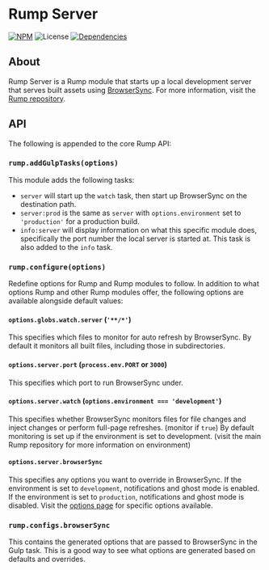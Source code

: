 # Rump Server
[![NPM](http://img.shields.io/npm/v/rump-server.svg?style=flat-square)](https://www.npmjs.org/package/rump-server)
![License](http://img.shields.io/npm/l/rump-server.svg?style=flat-square)
[![Dependencies](http://img.shields.io/david/rumps/rump-server.svg?style=flat-square)](https://david-dm.org/rumps/rump-server)


## About
Rump Server is a Rump module that starts up a local development server that
serves built assets using [BrowserSync](http://www.browsersync.io/). For more
information, visit the [Rump repository](https://github.com/rumps/rump).


## API
The following is appended to the core Rump API:

### `rump.addGulpTasks(options)`
This module adds the following tasks:

- `server` will start up the `watch` task, then start up BrowserSync on the
destination path.
- `server:prod` is the same as `server` with `options.environment` set to
`'production'` for a production build.
- `info:server` will display information on what this specific module does,
specifically the port number the local server is started at. This task is also
added to the `info` task.

### `rump.configure(options)`
Redefine options for Rump and Rump modules to follow. In addition to what
options Rump and other Rump modules offer, the following options are
available alongside default values:

#### `options.globs.watch.server` (`'**/*'`)
This specifies which files to monitor for auto refresh by BrowserSync. By
default it monitors all built files, including those in subdirectories.

#### `options.server.port` (`process.env.PORT` or `3000`)
This specifies which port to run BrowserSync under.

#### `options.server.watch` (`options.environment === 'development'`)
This specifies whether BrowserSync monitors files for file changes and inject
changes or perform full-page refreshes. (monitor if `true`) By default
monitoring is set up if the environment is set to development. (visit the main
Rump repository for more information on environment)

#### `options.server.browserSync`
This specifies any options you want to override in BrowserSync. If the
environment is set to `development`, notifications and ghost mode is enabled.
If the environment is set to `production`, notifications and ghost mode is
disabled. Visit the [options page](http://www.browsersync.io/docs/options/) for
specific options available.

### `rump.configs.browserSync`
This contains the generated options that are passed to BrowserSync in the Gulp
task. This is a good way to see what options are generated based on defaults
and overrides.
